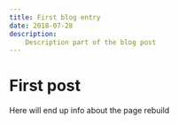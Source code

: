 ```yaml
---
title: First blog entry
date: 2018-07-28
description:
    Description part of the blog post
---
```


# First post

Here will end up info about the page rebuild